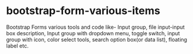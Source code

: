 # bootstrap-form-various-items
Bootstrap Forms various tools and code like- Input group, file input-input box description, Input group with dropdown menu, toggle switch, input group with icon, color select tools, search option box(or data list), floating label etc.
